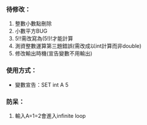 ### 待修改：
1. 整數小數點刪除
2. 小數平方BUG
3. 5!!需改寫為(5!)!才能計算
4. 測資整數運算第三題錯誤(需改成以int計算而非double)
5. 修改輸出時機(宣告變數不用輸出)

### 使用方式：
* 變數宣告：SET int A 5

### 防呆：
1. 輸入A=1=2會進入infinite loop
